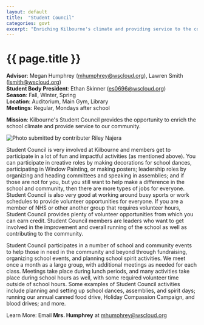```yaml
---
layout: default
title:  "Student Council"
categories: govt
excerpt: "Enriching Kilbourne's climate and providing service to the community."
---
```


# {{ page.title }}

**Advisor**: Megan Humphrey (<mhumphrey@wscloud.org>), Lawren Smith (<lsmith@wscloud.org>)
<br/>**Student Body President**: Ethan Skinner (<es0696@wscloud.org>)
<br/>**Season**: Fall, Winter, Spring
<br/>**Location**: Auditorium, Main Gym, Library
<br/>**Meetings**: Regular, Mondays after school

**Mission**: Kilbourne's Student Council provides the opportunity to enrich the school climate and provide service to our community.

<img src="{{ site.baseurl }}/images/clubs/{{ page.title }}.jpg" alt="Photo submitted by contributer Riley Najera"/>

Student Council is very involved at Kilbourne and members get to participate in a lot of fun and impactful activities (as mentioned above). You can participate in creative roles by making decorations for school dances, participating in Window Painting, or making posters; leadership roles by organizing and heading committees and speaking in assemblies; and if those are not for you, but you still want to help make a difference in the school and community, then there are more types of jobs for everyone. Student Council is also very good at working around busy sports or work schedules to provide volunteer opportunities for everyone. If you are a member of NHS or other another group that requires volunteer hours, Student Council provides plenty of volunteer opportunities from which you can earn credit. Student Council members are leaders who want to get involved in the improvement and overall running of the school as well as contributing to the community. 

Student Council participates in a number of school and community events to help those in need in the community and beyond through fundraising, organizing school events, and planning school spirit activities. We meet once a month as a large group, with additional meetings as needed for each class. Meetings take place during lunch periods, and many activities take place during school hours as well, with some required volunteer time outside of school hours. Some examples of Student Council activities include planning and setting up school dances, assemblies, and spirit days; running our annual canned food drive, Holiday Compassion Campaign, and blood drives; and more.

Learn More: Email **Mrs. Humphrey** at <mhumphrey@wscloud.org>